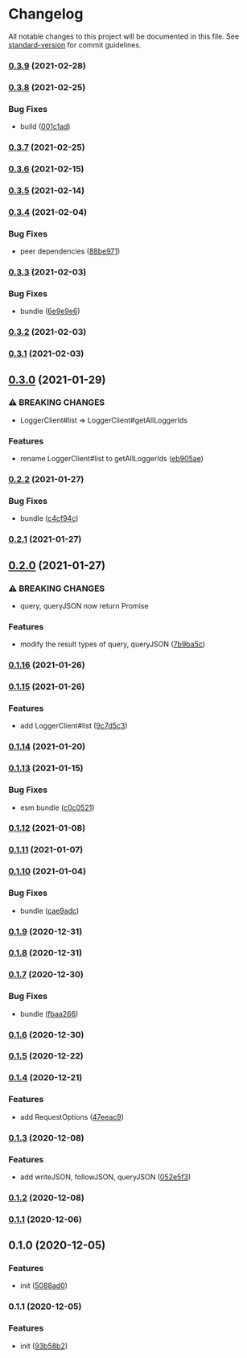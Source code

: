 # Changelog

All notable changes to this project will be documented in this file. See [standard-version](https://github.com/conventional-changelog/standard-version) for commit guidelines.

### [0.3.9](https://github.com/BlackGlory/logger-js/compare/v0.3.8...v0.3.9) (2021-02-28)

### [0.3.8](https://github.com/BlackGlory/logger-js/compare/v0.3.7...v0.3.8) (2021-02-25)


### Bug Fixes

* build ([001c1ad](https://github.com/BlackGlory/logger-js/commit/001c1ad9ddb240617e327fa78489cea5327e0e34))

### [0.3.7](https://github.com/BlackGlory/logger-js/compare/v0.3.6...v0.3.7) (2021-02-25)

### [0.3.6](https://github.com/BlackGlory/logger-js/compare/v0.3.5...v0.3.6) (2021-02-15)

### [0.3.5](https://github.com/BlackGlory/logger-js/compare/v0.3.4...v0.3.5) (2021-02-14)

### [0.3.4](https://github.com/BlackGlory/logger-js/compare/v0.3.3...v0.3.4) (2021-02-04)


### Bug Fixes

* peer dependencies ([88be971](https://github.com/BlackGlory/logger-js/commit/88be971023486b682df28b227229eab77c420515))

### [0.3.3](https://github.com/BlackGlory/logger-js/compare/v0.3.2...v0.3.3) (2021-02-03)


### Bug Fixes

* bundle ([6e9e9e6](https://github.com/BlackGlory/logger-js/commit/6e9e9e6cdf2b9207ebf7d64b0db7a5201ddabb21))

### [0.3.2](https://github.com/BlackGlory/logger-js/compare/v0.3.1...v0.3.2) (2021-02-03)

### [0.3.1](https://github.com/BlackGlory/logger-js/compare/v0.3.0...v0.3.1) (2021-02-03)

## [0.3.0](https://github.com/BlackGlory/logger-js/compare/v0.2.2...v0.3.0) (2021-01-29)


### ⚠ BREAKING CHANGES

* LoggerClient#list => LoggerClient#getAllLoggerIds

### Features

* rename LoggerClient#list to getAllLoggerIds ([eb905ae](https://github.com/BlackGlory/logger-js/commit/eb905ae499c0a42d966a74377ff587b371cda7f2))

### [0.2.2](https://github.com/BlackGlory/logger-js/compare/v0.2.1...v0.2.2) (2021-01-27)


### Bug Fixes

* bundle ([c4cf94c](https://github.com/BlackGlory/logger-js/commit/c4cf94c44300d453c76455e2025478c118336f8c))

### [0.2.1](https://github.com/BlackGlory/logger-js/compare/v0.2.0...v0.2.1) (2021-01-27)

## [0.2.0](https://github.com/BlackGlory/logger-js/compare/v0.1.16...v0.2.0) (2021-01-27)


### ⚠ BREAKING CHANGES

* query, queryJSON now return Promise

### Features

* modify the result types of query, queryJSON ([7b9ba5c](https://github.com/BlackGlory/logger-js/commit/7b9ba5c13d1343d4a05fb9ea03fc67cc07b614b5))

### [0.1.16](https://github.com/BlackGlory/logger-js/compare/v0.1.15...v0.1.16) (2021-01-26)

### [0.1.15](https://github.com/BlackGlory/logger-js/compare/v0.1.14...v0.1.15) (2021-01-26)


### Features

* add LoggerClient#list ([9c7d5c3](https://github.com/BlackGlory/logger-js/commit/9c7d5c33b357d30161d1f51c48d2781094d55f0d))

### [0.1.14](https://github.com/BlackGlory/logger-js/compare/v0.1.13...v0.1.14) (2021-01-20)

### [0.1.13](https://github.com/BlackGlory/logger-js/compare/v0.1.12...v0.1.13) (2021-01-15)


### Bug Fixes

* esm bundle ([c0c0521](https://github.com/BlackGlory/logger-js/commit/c0c05214f3e91ca70a25538565b19094156f7c51))

### [0.1.12](https://github.com/BlackGlory/logger-js/compare/v0.1.11...v0.1.12) (2021-01-08)

### [0.1.11](https://github.com/BlackGlory/logger-js/compare/v0.1.10...v0.1.11) (2021-01-07)

### [0.1.10](https://github.com/BlackGlory/logger-js/compare/v0.1.9...v0.1.10) (2021-01-04)


### Bug Fixes

* bundle ([cae9adc](https://github.com/BlackGlory/logger-js/commit/cae9adc8e4f441960e4a89b2a7e9e08b6f859e3a))

### [0.1.9](https://github.com/BlackGlory/logger-js/compare/v0.1.8...v0.1.9) (2020-12-31)

### [0.1.8](https://github.com/BlackGlory/logger-js/compare/v0.1.7...v0.1.8) (2020-12-31)

### [0.1.7](https://github.com/BlackGlory/logger-js/compare/v0.1.6...v0.1.7) (2020-12-30)


### Bug Fixes

* bundle ([fbaa266](https://github.com/BlackGlory/logger-js/commit/fbaa2665540b1c2dc8f60877eee8872824033e07))

### [0.1.6](https://github.com/BlackGlory/logger-js/compare/v0.1.5...v0.1.6) (2020-12-30)

### [0.1.5](https://github.com/BlackGlory/logger-js/compare/v0.1.4...v0.1.5) (2020-12-22)

### [0.1.4](https://github.com/BlackGlory/logger-js/compare/v0.1.3...v0.1.4) (2020-12-21)


### Features

* add RequestOptions ([47eeac9](https://github.com/BlackGlory/logger-js/commit/47eeac9bbbaf01004563d6cd007a4823430e9ff6))

### [0.1.3](https://github.com/BlackGlory/logger-js/compare/v0.1.2...v0.1.3) (2020-12-08)


### Features

* add writeJSON, followJSON, queryJSON ([052e5f3](https://github.com/BlackGlory/logger-js/commit/052e5f3c0adaf82c4024a8967e972be2be573cd0))

### [0.1.2](https://github.com/BlackGlory/logger-js/compare/v0.1.1...v0.1.2) (2020-12-08)

### [0.1.1](https://github.com/BlackGlory/logger-js/compare/v0.1.0...v0.1.1) (2020-12-06)

## 0.1.0 (2020-12-05)


### Features

* init ([5088ad0](https://github.com/BlackGlory/logger-js/commit/5088ad0d092a7cf38b0d4dcf6b6795a702a1f842))

### 0.1.1 (2020-12-05)


### Features

* init ([93b58b2](https://github.com/BlackGlory/logger-js/commit/93b58b2b96c51744611af6143b00be786ec2a6a1))

